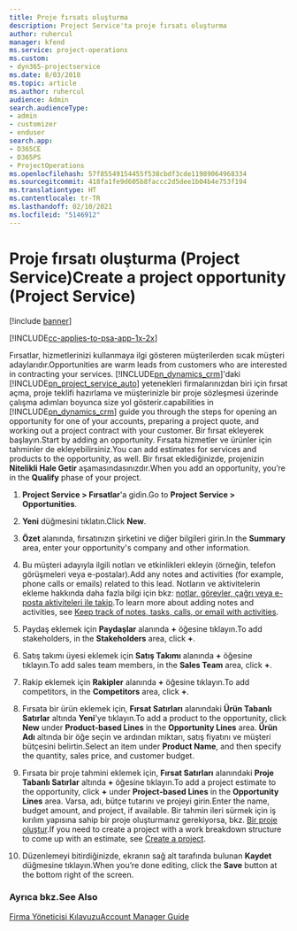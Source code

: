 ```yaml
---
title: Proje fırsatı oluşturma
description: Project Service'ta proje fırsatı oluşturma
author: ruhercul
manager: kfend
ms.service: project-operations
ms.custom:
- dyn365-projectservice
ms.date: 8/03/2018
ms.topic: article
ms.author: ruhercul
audience: Admin
search.audienceType:
- admin
- customizer
- enduser
search.app:
- D365CE
- D365PS
- ProjectOperations
ms.openlocfilehash: 57f85549154455f538cbdf3cde11989064968334
ms.sourcegitcommit: 418fa1fe9d605b8faccc2d5dee1b04b4e753f194
ms.translationtype: HT
ms.contentlocale: tr-TR
ms.lasthandoff: 02/10/2021
ms.locfileid: "5146912"
---
```

# <a name="create-a-project-opportunity-project-service"></a><span data-ttu-id="3364e-103">Proje fırsatı oluşturma (Project Service)</span><span class="sxs-lookup"><span data-stu-id="3364e-103">Create a project opportunity (Project Service)</span></span>

[!include [banner](../includes/psa-now-project-operations.md)]

[!INCLUDE[cc-applies-to-psa-app-1x-2x](../includes/cc-applies-to-psa-app-1x-2x.md)]

<span data-ttu-id="3364e-104">Fırsatlar, hizmetlerinizi kullanmaya ilgi gösteren müşterilerden sıcak müşteri adaylarıdır.</span><span class="sxs-lookup"><span data-stu-id="3364e-104">Opportunities are warm leads from customers who are interested in contracting your services.</span></span> [!INCLUDE[pn_dynamics_crm](../includes/pn-dynamics-crm.md)]<span data-ttu-id="3364e-105">'daki [!INCLUDE[pn_project_service_auto](../includes/pn-project-service-auto.md)] yetenekleri firmalarınızdan biri için fırsat açma, proje teklifi hazırlama ve müşterinizle bir proje sözleşmesi üzerinde çalışma adımları boyunca size yol gösterir.</span><span class="sxs-lookup"><span data-stu-id="3364e-105">capabilities in [!INCLUDE[pn_dynamics_crm](../includes/pn-dynamics-crm.md)] guide you through the steps for opening an opportunity for one of your accounts, preparing a project quote, and working out a project contract with your customer.</span></span> <span data-ttu-id="3364e-106">Bir fırsat ekleyerek başlayın.</span><span class="sxs-lookup"><span data-stu-id="3364e-106">Start by adding an opportunity.</span></span> <span data-ttu-id="3364e-107">Fırsata hizmetler ve ürünler için tahminler de ekleyebilirsiniz.</span><span class="sxs-lookup"><span data-stu-id="3364e-107">You can add estimates for services and products to the opportunity, as well.</span></span> <span data-ttu-id="3364e-108">Bir fırsat eklediğinizde, projenizin **Nitelikli Hale Getir** aşamasındasınızdır.</span><span class="sxs-lookup"><span data-stu-id="3364e-108">When you add an opportunity, you’re in the **Qualify** phase of your project.</span></span>  
  
1.  <span data-ttu-id="3364e-109">**Project Service > Fırsatlar**'a gidin.</span><span class="sxs-lookup"><span data-stu-id="3364e-109">Go to **Project Service > Opportunities**.</span></span>  
  
2.  <span data-ttu-id="3364e-110">**Yeni** düğmesini tıklatın.</span><span class="sxs-lookup"><span data-stu-id="3364e-110">Click **New**.</span></span>  
  
3.  <span data-ttu-id="3364e-111">**Özet** alanında, fırsatınızın şirketini ve diğer bilgileri girin.</span><span class="sxs-lookup"><span data-stu-id="3364e-111">In the **Summary** area, enter your opportunity's company and other information.</span></span>  
  
4.  <span data-ttu-id="3364e-112">Bu müşteri adayıyla ilgili notları ve etkinlikleri ekleyin (örneğin, telefon görüşmeleri veya e-postalar).</span><span class="sxs-lookup"><span data-stu-id="3364e-112">Add any notes and activities (for example, phone calls or emails) related to this lead.</span></span> <span data-ttu-id="3364e-113">Notların ve aktivitelerin ekleme hakkında daha fazla bilgi için bkz: [notlar, görevler, çağrı veya e-posta aktiviteleri ile takip](https://docs.microsoft.com/dynamics365/customerengagement/on-premises/basics/work-with-activities).</span><span class="sxs-lookup"><span data-stu-id="3364e-113">To learn more about adding notes and activities, see [Keep track of notes, tasks, calls, or email with activities](https://docs.microsoft.com/dynamics365/customerengagement/on-premises/basics/work-with-activities).</span></span>  
  
5.  <span data-ttu-id="3364e-114">Paydaş eklemek için **Paydaşlar** alanında **+** öğesine tıklayın.</span><span class="sxs-lookup"><span data-stu-id="3364e-114">To add stakeholders, in the **Stakeholders** area, click **+**.</span></span>  
  
6.  <span data-ttu-id="3364e-115">Satış takımı üyesi eklemek için **Satış Takımı** alanında **+** öğesine tıklayın.</span><span class="sxs-lookup"><span data-stu-id="3364e-115">To add sales team members, in the **Sales Team** area, click **+**.</span></span>  
  
7.  <span data-ttu-id="3364e-116">Rakip eklemek için **Rakipler** alanında **+** öğesine tıklayın.</span><span class="sxs-lookup"><span data-stu-id="3364e-116">To add competitors, in the **Competitors** area, click **+**.</span></span>  
  
8.  <span data-ttu-id="3364e-117">Fırsata bir ürün eklemek için, **Fırsat Satırları** alanındaki **Ürün Tabanlı Satırlar** altında **Yeni**'ye tıklayın.</span><span class="sxs-lookup"><span data-stu-id="3364e-117">To add a product to the opportunity, click **New** under **Product-based Lines** in the **Opportunity Lines** area.</span></span> <span data-ttu-id="3364e-118">**Ürün Adı** altında bir öğe seçin ve ardından miktarı, satış fiyatını ve müşteri bütçesini belirtin.</span><span class="sxs-lookup"><span data-stu-id="3364e-118">Select an item under **Product Name**, and then specify the quantity, sales price, and customer budget.</span></span>  
  
9. <span data-ttu-id="3364e-119">Fırsata bir proje tahmini eklemek için, **Fırsat Satırları** alanındaki **Proje Tabanlı Satırlar** altında **+** öğesine tıklayın.</span><span class="sxs-lookup"><span data-stu-id="3364e-119">To add a project estimate to the opportunity, click **+** under **Project-based Lines** in the **Opportunity Lines** area.</span></span> <span data-ttu-id="3364e-120">Varsa, adı, bütçe tutarını ve projeyi girin.</span><span class="sxs-lookup"><span data-stu-id="3364e-120">Enter the name, budget amount, and project, if available.</span></span> <span data-ttu-id="3364e-121">Bir tahmin ileri sürmek için iş kırılım yapısına sahip bir proje oluşturmanız gerekiyorsa, bkz. [Bir proje oluştur](../psa/create-project.md).</span><span class="sxs-lookup"><span data-stu-id="3364e-121">If you need to create a project with a work breakdown structure to come up with an estimate, see [Create a project](../psa/create-project.md).</span></span>  
  
10. <span data-ttu-id="3364e-122">Düzenlemeyi bitirdiğinizde, ekranın sağ alt tarafında bulunan **Kaydet** düğmesine tıklayın.</span><span class="sxs-lookup"><span data-stu-id="3364e-122">When you’re done editing, click the **Save** button at the bottom right of the screen.</span></span>  
  
### <a name="see-also"></a><span data-ttu-id="3364e-123">Ayrıca bkz.</span><span class="sxs-lookup"><span data-stu-id="3364e-123">See Also</span></span>  
 [<span data-ttu-id="3364e-124">Firma Yöneticisi Kılavuzu</span><span class="sxs-lookup"><span data-stu-id="3364e-124">Account Manager Guide</span></span>](../psa/account-manager-guide.md)

